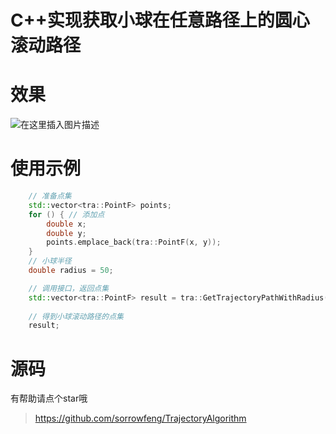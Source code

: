 # C++实现获取小球在任意路径上的圆心滚动路径
# 效果
![在这里插入图片描述](https://i-blog.csdnimg.cn/direct/eadbb3d97b684a4397ce7f9ec2e72fca.gif)


# 使用示例
```cpp
    // 准备点集
    std::vector<tra::PointF> points;
    for () { // 添加点
        double x;  
        double y;
        points.emplace_back(tra::PointF(x, y));
    }
    // 小球半径
    double radius = 50;

    // 调用接口，返回点集
    std::vector<tra::PointF> result = tra::GetTrajectoryPathWithRadius(points, radius);
	
	// 得到小球滚动路径的点集
	result;
```
# 源码

有帮助请点个star哦

> https://github.com/sorrowfeng/TrajectoryAlgorithm